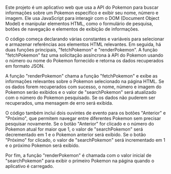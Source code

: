 Este projeto é um aplicativo web que usa a API do Pokemon para buscar informações sobre um Pokemon específico e exibir seu nome, número e imagem. Ele usa JavaScript para interagir com o DOM (Document Object Model) e manipular elementos HTML, como o formulário de pesquisa, botões de navegação e elementos de exibição de informações.

O código começa declarando várias constantes e variáveis ​​para selecionar e armazenar referências aos elementos HTML relevantes. Em seguida, há duas funções principais, "fetchPokemon" e "renderPokemon". A função "fetchPokemon" faz uma solicitação assíncrona à API do Pokemon usando o número ou nome do Pokemon fornecido e retorna os dados recuperados em formato JSON.

A função "renderPokemon" chama a função "fetchPokemon" e exibe as informações relevantes sobre o Pokemon selecionado na página HTML. Se os dados forem recuperados com sucesso, o nome, número e imagem do Pokemon serão exibidos e o valor de "searchPokemon" será atualizado com o número do Pokemon pesquisado. Se os dados não puderem ser recuperados, uma mensagem de erro será exibida.

O código também inclui dois ouvintes de evento para os botões "Anterior" e "Próximo", que permitem navegar entre diferentes Pokemon sem precisar pesquisar novamente. Se o botão "Anterior" for clicado e o número do Pokemon atual for maior que 1, o valor de "searchPokemon" será decrementado em 1 e o Pokemon anterior será exibido. Se o botão "Próximo" for clicado, o valor de "searchPokemon" será incrementado em 1 e o próximo Pokemon será exibido.

Por fim, a função "renderPokemon" é chamada com o valor inicial de "searchPokemon" para exibir o primeiro Pokemon na página quando o aplicativo é carregado.
